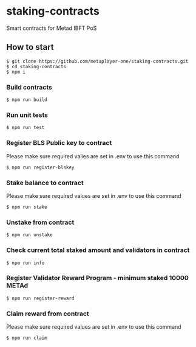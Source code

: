 # staking-contracts

Smart contracts for Metad IBFT PoS

## How to start

```shell
$ git clone https://github.com/metaplayer-one/staking-contracts.git
$ cd staking-contracts
$ npm i
```

### Build contracts

```shell
$ npm run build
```

### Run unit tests

```shell
$ npm run test
```

### Register BLS Public key to contract

Please make sure required valies are set in .env to use this command

```shell
$ npm run register-blskey
```

### Stake balance to contract

Please make sure required values are set in .env to use this command

```shell
$ npm run stake
```

### Unstake from contract

```shell
$ npm run unstake
```

### Check current total staked amount and validators in contract

```shell
$ npm run info
```

### Register Validator Reward Program - minimum staked 10000 METAd

```shell
$ npm run register-reward
```

### Claim reward from contract

Please make sure required values are set in .env to use this command

```shell
$ npm run claim
```